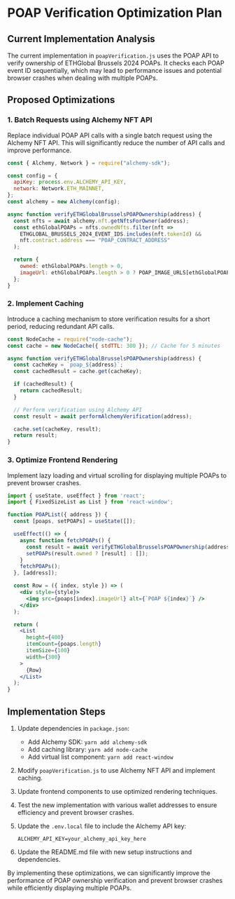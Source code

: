 # POAP Verification Optimization Plan

## Current Implementation Analysis
The current implementation in `poapVerification.js` uses the POAP API to verify ownership of ETHGlobal Brussels 2024 POAPs. It checks each POAP event ID sequentially, which may lead to performance issues and potential browser crashes when dealing with multiple POAPs.

## Proposed Optimizations

### 1. Batch Requests using Alchemy NFT API
Replace individual POAP API calls with a single batch request using the Alchemy NFT API. This will significantly reduce the number of API calls and improve performance.

```javascript
const { Alchemy, Network } = require("alchemy-sdk");

const config = {
  apiKey: process.env.ALCHEMY_API_KEY,
  network: Network.ETH_MAINNET,
};
const alchemy = new Alchemy(config);

async function verifyETHGlobalBrusselsPOAPOwnership(address) {
  const nfts = await alchemy.nft.getNftsForOwner(address);
  const ethGlobalPOAPs = nfts.ownedNfts.filter(nft =>
    ETHGLOBAL_BRUSSELS_2024_EVENT_IDS.includes(nft.tokenId) &&
    nft.contract.address === "POAP_CONTRACT_ADDRESS"
  );

  return {
    owned: ethGlobalPOAPs.length > 0,
    imageUrl: ethGlobalPOAPs.length > 0 ? POAP_IMAGE_URLS[ethGlobalPOAPs[0].tokenId] : null
  };
}
```

### 2. Implement Caching
Introduce a caching mechanism to store verification results for a short period, reducing redundant API calls.

```javascript
const NodeCache = require("node-cache");
const cache = new NodeCache({ stdTTL: 300 }); // Cache for 5 minutes

async function verifyETHGlobalBrusselsPOAPOwnership(address) {
  const cacheKey = `poap_${address}`;
  const cachedResult = cache.get(cacheKey);

  if (cachedResult) {
    return cachedResult;
  }

  // Perform verification using Alchemy API
  const result = await performAlchemyVerification(address);

  cache.set(cacheKey, result);
  return result;
}
```

### 3. Optimize Frontend Rendering
Implement lazy loading and virtual scrolling for displaying multiple POAPs to prevent browser crashes.

```jsx
import { useState, useEffect } from 'react';
import { FixedSizeList as List } from 'react-window';

function POAPList({ address }) {
  const [poaps, setPOAPs] = useState([]);

  useEffect(() => {
    async function fetchPOAPs() {
      const result = await verifyETHGlobalBrusselsPOAPOwnership(address);
      setPOAPs(result.owned ? [result] : []);
    }
    fetchPOAPs();
  }, [address]);

  const Row = ({ index, style }) => (
    <div style={style}>
      <img src={poaps[index].imageUrl} alt={`POAP ${index}`} />
    </div>
  );

  return (
    <List
      height={400}
      itemCount={poaps.length}
      itemSize={100}
      width={300}
    >
      {Row}
    </List>
  );
}
```

## Implementation Steps

1. Update dependencies in `package.json`:
   - Add Alchemy SDK: `yarn add alchemy-sdk`
   - Add caching library: `yarn add node-cache`
   - Add virtual list component: `yarn add react-window`

2. Modify `poapVerification.js` to use Alchemy NFT API and implement caching.

3. Update frontend components to use optimized rendering techniques.

4. Test the new implementation with various wallet addresses to ensure efficiency and prevent browser crashes.

5. Update the `.env.local` file to include the Alchemy API key:
   ```
   ALCHEMY_API_KEY=your_alchemy_api_key_here
   ```

6. Update the README.md file with new setup instructions and dependencies.

By implementing these optimizations, we can significantly improve the performance of POAP ownership verification and prevent browser crashes while efficiently displaying multiple POAPs.
